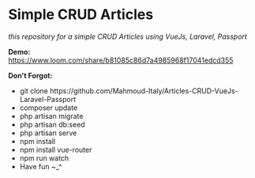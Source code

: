 # Simple CRUD Articles

<i>this repository for a simple CRUD Articles using VueJs, Laravel, Passport</i>

<b>Demo:</b>
https://www.loom.com/share/b81085c86d7a4985968f17041edcd355

  
 


<b>Don't Forgot:</b>
<ul>
<li> git clone https://github.com/Mahmoud-Italy/Articles-CRUD-VueJs-Laravel-Passport</li>
<li> composer update</li>
<li> php artisan migrate</li>
<li> php artisan db:seed</li>
<li> php artisan serve</li>
<li> npm install</li>
<li> npm install vue-router</li>
<li> npm run watch</li>
<li> Have fun ~_^ </li> 
</ul>
